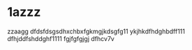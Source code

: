 # 1azzz
zzaagg
dfdsfdsgsdhxchbxfgkmgjkdsgfg11
ykjhkdfhdghbdff111
dfhjddfshddghf1111
fgjfgfgjgj
dfhcv7v
